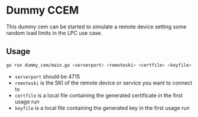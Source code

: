 # Dummy CCEM

This dummy cem can be started to simulate a remote device setting some random load limits
in the LPC use case.

## Usage

```sh
go run dummy_cem/main.go <serverport> <remoteski> <certfile> <keyfile>
```

* `serverport` should be 4715
* `remoteski` is the SKI of the remote device or
    service you want to connect to
* `certfile` is a local file containing the
    generated certificate in the first usage run
* `keyfile` is a local file containing the generated
    key in the first usage run
